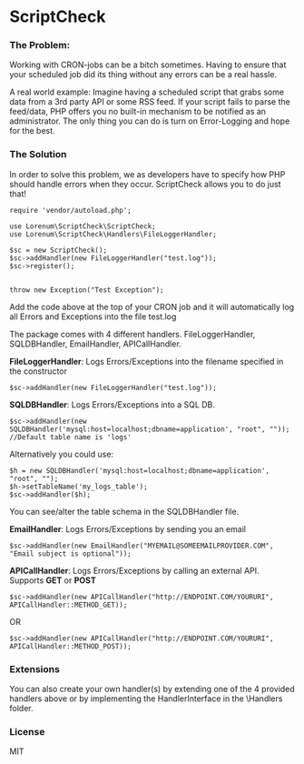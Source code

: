# ScriptCheck

### The Problem:

Working with CRON-jobs can be a bitch sometimes. Having to ensure that your scheduled job did its thing without any errors can be a real hassle.

A real world example:
Imagine having a scheduled script that grabs some data from a 3rd party API or some RSS feed. If your script fails to parse
the feed/data, PHP offers you no built-in mechanism to be notified as an administrator. The only thing you can do is turn on Error-Logging and hope for the best.


### The Solution

In order to solve this problem, we as developers have to specify how PHP should handle errors when they occur. ScriptCheck allows you to do just that!

```
require 'vendor/autoload.php';

use Lorenum\ScriptCheck\ScriptCheck;
use Lorenum\ScriptCheck\Handlers\FileLoggerHandler;

$sc = new ScriptCheck();
$sc->addHandler(new FileLoggerHandler("test.log"));
$sc->register();


throw new Exception("Test Exception");
```

Add the code above at the top of your CRON job and it will automatically log all Errors and Exceptions into the file test.log

The package comes with 4 different handlers. FileLoggerHandler, SQLDBHandler, EmailHandler, APICallHandler.

**FileLoggerHandler**: Logs Errors/Exceptions into the filename specified in the constructor
```
$sc->addHandler(new FileLoggerHandler("test.log"));
```

**SQLDBHandler**: Logs Errors/Exceptions into a SQL DB.
```
$sc->addHandler(new SQLDBHandler('mysql:host=localhost;dbname=application', "root", "")); //Default table name is 'logs'
```

Alternatively you could use:

```
$h = new SQLDBHandler('mysql:host=localhost;dbname=application', "root", "");
$h->setTableName('my_logs_table');
$sc->addHandler($h);
```

You can see/alter the table schema in the SQLDBHandler file.

**EmailHandler**: Logs Errors/Exceptions by sending you an email
```
$sc->addHandler(new EmailHandler("MYEMAIL@SOMEEMAILPROVIDER.COM", "Email subject is optional"));
```

**APICallHandler**: Logs Errors/Exceptions by calling an external API. Supports **GET** or **POST**

```
$sc->addHandler(new APICallHandler("http://ENDPOINT.COM/YOURURI", APICallHandler::METHOD_GET));
```
OR

```
$sc->addHandler(new APICallHandler("http://ENDPOINT.COM/YOURURI", APICallHandler::METHOD_POST));
```

### Extensions

You can also create your own handler(s) by extending one of the 4 provided handlers above or by implementing the HandlerInterface in the \Handlers folder.


### License

MIT
